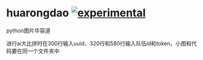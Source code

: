 # huarongdao [![experimental](http://badges.github.io/stability-badges/dist/experimental.svg)](http://github.com/badges/stability-badges)
python图片华容道

进行ai大比拼时在300行输入uuid、320行和580行输入队伍id和token，小图和代码要在同一个文件夹中
